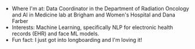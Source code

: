 - Where I'm at: Data Coordinator in the Department of Radiation Oncology and AI in Medicine lab at Brigham and Women's Hospital and Dana Farber
- Interests: Machine Learning, specifically NLP for electronic health records (EHR) and face ML models.
- Fun fact: I just got into longboarding and I'm loving it!

<!--
**to do list:
- finish updating other projects
- add in google image scraper
- 

-->

